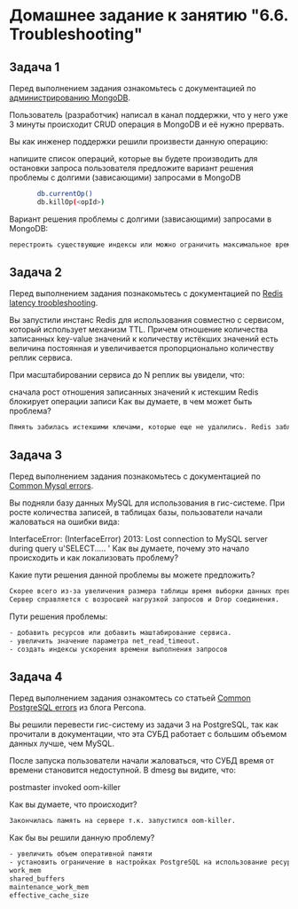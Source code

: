 # Домашнее задание к занятию "6.6. Troubleshooting"

## Задача 1

Перед выполнением задания ознакомьтесь с документацией по [администрированию MongoDB](https://docs.mongodb.com/manual/administration/).

Пользователь (разработчик) написал в канал поддержки, что у него уже 3 минуты происходит CRUD операция в MongoDB и её нужно прервать.

Вы как инженер поддержки решили произвести данную операцию:

напишите список операций, которые вы будете производить для остановки запроса пользователя
предложите вариант решения проблемы с долгими (зависающими) запросами в MongoDB

```Bash
       db.currentOp()
       db.killOp(<opId>)
```
Вариант решения проблемы с долгими (зависающими) запросами в MongoDB:

```Bash
перестроить существующие индексы или можно ограничить максимальное время на выполнение задачи, например 3-мя минутами
```

## Задача 2
Перед выполнением задания познакомьтесь с документацией по [Redis latency troobleshooting](https://redis.io/topics/latency).

Вы запустили инстанс Redis для использования совместно с сервисом, который использует механизм TTL. Причем отношение количества записанных key-value значений к количеству истёкших значений есть величина постоянная и увеличивается пропорционально количеству реплик сервиса.

При масштабировании сервиса до N реплик вы увидели, что:

сначала рост отношения записанных значений к истекшим
Redis блокирует операции записи
Как вы думаете, в чем может быть проблема?

```Bash
Пямять забилась истекшими ключами, которые еще не удалились. Redis заблокировался, чтобы вывести из БД удаленные ключи и снизить их количество менее чем 25%.
```

## Задача 3
Перед выполнением задания познакомьтесь с документацией по [Common Mysql errors](https://dev.mysql.com/doc/refman/8.0/en/common-errors.html).

Вы подняли базу данных MySQL для использования в гис-системе. При росте количества записей, в таблицах базы, пользователи начали жаловаться на ошибки вида:

InterfaceError: (InterfaceError) 2013: Lost connection to MySQL server during query u'SELECT..... '
Как вы думаете, почему это начало происходить и как локализовать проблему?

Какие пути решения данной проблемы вы можете предложить?

```Bash
Скорее всего из-за увеличения размера таблицы время выборки данных превышает значение net_read_timeout (по умолчанию 30 секунд).
Сервер справляется с возросшей нагрузкой запросов и Drop соединения.
```

Пути решения проблемы:

```Bash
- добавить ресурсов или добавить маштабирование сервиса.
- увеличить значение параметра net_read_timeout.
- создать индексы ускорения времени выполнения запросов
```

## Задача 4

Перед выполнением задания ознакомтесь со статьей [Common PostgreSQL errors](https://www.percona.com/blog/2020/06/05/10-common-postgresql-errors/) из блога Percona.

Вы решили перевести гис-систему из задачи 3 на PostgreSQL, так как прочитали в документации, что эта СУБД работает с большим объемом данных лучше, чем MySQL.

После запуска пользователи начали жаловаться, что СУБД время от времени становится недоступной. В dmesg вы видите, что:

postmaster invoked oom-killer

Как вы думаете, что происходит?

```Bash
Закончилась память на сервере т.к. запустился oom-killer. 
```
Как бы вы решили данную проблему?

```Bash
- увеличить объем оперативной памяти
- установить ограничение в настройках PostgreSQL на использование ресурсов хоста, Например
work_mem
shared_buffers
maintenance_work_mem
effective_cache_size
```
